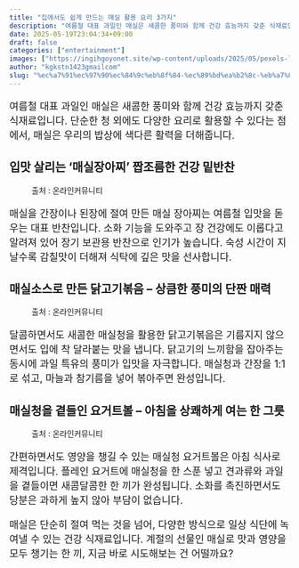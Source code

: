 ```yaml
---
title: "집에서도 쉽게 만드는 매실 활용 요리 3가지"
description: "여름철 대표 과일인 매실은 새콤한 풍미와 함께 건강 효능까지 갖춘 식재료입니다. 단순한 청 외에도 다양한 요리로 활용할 수 있다는 점에서, 매실은 우리의 밥상에 색다른 활력을 더해줍니다."
date: 2025-05-19T23:04:34+09:00
draft: false
categories: ["entertainment"]
images: ["https://ingihgoyonet.site/wp-content/uploads/2025/05/pexels-laura-moctezuma-420887551-15113392-1024x768.jpg", "https://ingihgoyonet.site/wp-content/uploads/2025/05/pexels-helloaesthe-25740956-683x1024.jpg", "https://ingihgoyonet.site/wp-content/uploads/2025/05/pexels-vhusko-13661817-1024x1024.jpg"]
author: "kgkstn1423gmailcom"
slug: "%ec%a7%91%ec%97%90%ec%84%9c%eb%8f%84-%ec%89%bd%ea%b2%8c-%eb%a7%8c%eb%93%9c%eb%8a%94-%eb%a7%a4%ec%8b%a4-%ed%99%9c%ec%9a%a9-%ec%9a%94%eb%a6%ac-3%ea%b0%80%ec%a7%80"
---
```


<p style="font-size:18px">여름철 대표 과일인 매실은 새콤한 풍미와 함께 건강 효능까지 갖춘 식재료입니다. 단순한 청 외에도 다양한 요리로 활용할 수 있다는 점에서, 매실은 우리의 밥상에 색다른 활력을 더해줍니다.</p> <h2 >입맛 살리는 ‘매실장아찌’ 짭조름한 건강 밑반찬</h2> <figure ><img src="https://ingihgoyonet.site/wp-content/uploads/2025/05/pexels-laura-moctezuma-420887551-15113392-1024x768.jpg" alt="" style="aspect-ratio:16/9;object-fit:cover"/><figcaption >출처 : 온라인커뮤니티</figcaption></figure> <p style="font-size:18px">매실을 간장이나 된장에 절여 만든 매실 장아찌는 여름철 입맛을 돋우는 대표 반찬입니다. 소화 기능을 도와주고 장 건강에도 이롭다고 알려져 있어 장기 보관용 반찬으로 인기가 높습니다. 숙성 시간이 지날수록 감칠맛이 더해져 식탁에 깊은 맛을 선사합니다.</p> <h2 >매실소스로 만든 닭고기볶음 – 상큼한 풍미의 단짠 매력</h2> <figure ><img src="https://ingihgoyonet.site/wp-content/uploads/2025/05/pexels-helloaesthe-25740956-683x1024.jpg" alt="" style="aspect-ratio:16/9;object-fit:cover"/><figcaption >출처 : 온라인커뮤니티</figcaption></figure> <p style="font-size:18px">달콤하면서도 새콤한 매실청을 활용한 닭고기볶음은 기름지지 않으면서도 입에 착 달라붙는 맛을 냅니다. 닭고기의 느끼함을 잡아주는 동시에 과일 특유의 풍미가 입맛을 자극합니다. 매실청과 간장을 1:1로 섞고, 마늘과 참기름을 넣어 볶아주면 완성입니다.</p> <h2 >매실청을 곁들인 요거트볼 – 아침을 상쾌하게 여는 한 그릇</h2> <figure ><img src="https://ingihgoyonet.site/wp-content/uploads/2025/05/pexels-vhusko-13661817-1024x1024.jpg" alt="" style="aspect-ratio:16/9;object-fit:cover"/><figcaption >출처 : 온라인커뮤니티</figcaption></figure> <p style="font-size:18px">간편하면서도 영양을 챙길 수 있는 매실청 요거트볼은 아침 식사로 제격입니다. 플레인 요거트에 매실청을 한 스푼 넣고 견과류와 과일을 곁들이면 새콤달콤한 한 끼가 완성됩니다. 소화를 촉진하면서도 당분은 과하게 높지 않아 부담이 없습니다.</p> <p style="font-size:18px">매실은 단순히 절여 먹는 것을 넘어, 다양한 방식으로 일상 식단에 녹여낼 수 있는 건강 식재료입니다. 계절의 선물인 매실로 맛과 영양을 모두 챙기는 한 끼, 지금 바로 시도해보는 건 어떨까요?</p>